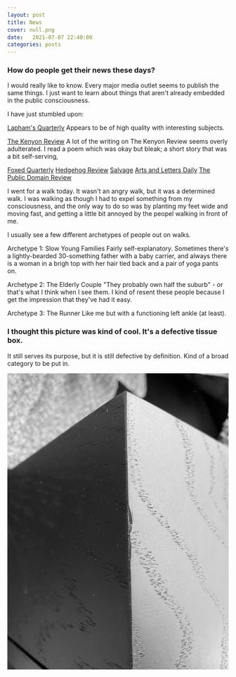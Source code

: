```yaml
---
layout: post
title: News
cover: null.png
date:   2021-07-07 22:40:00
categories: posts
---
```


### How do people get their news these days?

I would really like to know.  Every major media outlet seems to publish the same things. I just want to learn about things that aren't already embedded in the public consciousness. 

I have just stumbled upon:

[Lapham's Quarterly](https://www.laphamsquarterly.org/)
Appears to be of high quality with interesting subjects.


[The Kenyon Review](https://kenyonreview.org/)
A lot of the writing on The Kenyon Review seems overly adulterated. I read a poem which was okay but bleak; a short story that was a bit self-serving, 


[Foxed Quarterly](https://foxedquarterly.com/)
[Hedgehog Review](https://hedgehogreview.com/)
[Salvage](https://salvage.zone/)
[Arts and Letters Daily](https://aldaily.com/)
[The Public Domain Review](https://publicdomainreview.org/)



I went for a walk today. It wasn't an angry walk, but it was a determined walk. I was walking as though I had to expel something from my consciousness, and the only way to do so was by planting my feet wide and moving fast, and getting a little bit annoyed by the peopel walking in front of me.

I usually see a few different archetypes of people out on walks.

Archetype 1: Slow Young Families
Fairly self-explanatory. Sometimes there's a lightly-bearded 30-something father with a baby carrier, and always there is a woman in a brigh top with her hair tied back and a pair of yoga pants on.

Archetype 2: The Elderly Couple
"They probably own half the suburb" - or that's what I think when I see them. I kind of resent these people because I get the impression that they've had it easy. 

Archetype 3: The Runner
Like me but with a functioning left ankle (at least).


### I thought this picture was kind of cool. It's a defective tissue box.
It still serves its purpose, but it is still defective by definition. Kind of a broad category to be put in.

![waveforms](/assets/images/photographs/thumbnails/IMG_0051.jpg)